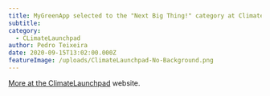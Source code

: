 ```yaml
---
title: MyGreenApp selected to the "Next Big Thing!" category at ClimateLaunchpad
subtitle: 
category:
  - CLimateLaunchpad
author: Pedro Teixeira
date: 2020-09-15T13:02:00.000Z
featureImage: /uploads/ClimateLaunchpad-No-Background.png
---
```

[More at the ClimateLaunchpad](https://globalfinal.climatelaunchpad.org/regional-finals/europe/) website.
